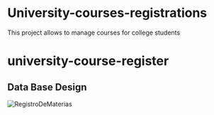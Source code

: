 # University-courses-registrations
This project allows to manage courses for college students
# university-course-register

## Data Base Design

![RegistroDeMaterias](https://user-images.githubusercontent.com/55673150/135517883-f6a29777-8ad2-4c3d-8f70-b7958ea759d2.jpg)

